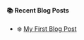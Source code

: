 #### :books: Recent Blog Posts
<!-- BLOGPOSTS:START -->
 - ❄️ [My First Blog Post](https://veryfirstblog.hashnode.dev/my-first-blog-post)<!-- BLOGPOSTS:END -->

